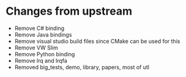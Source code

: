# Changes from upstream

- Remove C# binding
- Remove Java bindings
- Remove visual studio build files since CMake can be used for this
- Remove VW Slim
- Remove Python binding
- Remove lrq and lrqfa
- Removed big_tests, demo, library, papers, most of utl
